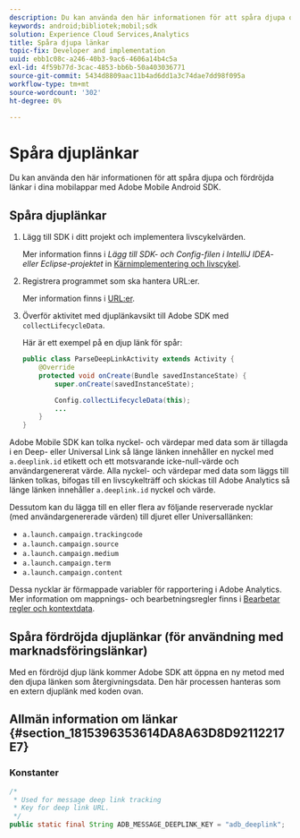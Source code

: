 ```yaml
---
description: Du kan använda den här informationen för att spåra djupa och fördröjda länkar i dina mobilappar med Adobe Mobile Android SDK.
keywords: android;bibliotek;mobil;sdk
solution: Experience Cloud Services,Analytics
title: Spåra djupa länkar
topic-fix: Developer and implementation
uuid: ebb1c08c-a246-40b3-9ac6-4606a14b4c5a
exl-id: 4f59b77d-3cac-4853-bb6b-50a403036771
source-git-commit: 5434d8809aac11b4ad6dd1a3c74dae7dd98f095a
workflow-type: tm+mt
source-wordcount: '302'
ht-degree: 0%

---
```


# Spåra djuplänkar

Du kan använda den här informationen för att spåra djupa och fördröjda länkar i dina mobilappar med Adobe Mobile Android SDK.

## Spåra djuplänkar

1. Lägg till SDK i ditt projekt och implementera livscykelvärden.

   Mer information finns i *Lägg till SDK- och Config-filen i IntelliJ IDEA- eller Eclipse-projektet* in [Kärnimplementering och livscykel](/help/android/getting-started/dev-qs.md).

1. Registrera programmet som ska hantera URL:er.

   Mer information finns i [URL:er](https://developer.android.com/training/basics/intents/filters.html).
1. Överför aktivitet med djuplänkavsikt till Adobe SDK med `collectLifecycleData`.

   Här är ett exempel på en djup länk för spår:

   ```java
   public class ParseDeepLinkActivity extends Activity { 
       @Override 
       protected void onCreate(Bundle savedInstanceState) { 
           super.onCreate(savedInstanceState); 
   
           Config.collectLifecycleData(this); 
           ... 
       } 
   }
   ```

Adobe Mobile SDK kan tolka nyckel- och värdepar med data som är tillagda i en Deep- eller Universal Link så länge länken innehåller en nyckel med `a.deeplink.id` etikett och ett motsvarande icke-null-värde och användargenererat värde. Alla nyckel- och värdepar med data som läggs till länken tolkas, bifogas till en livscykelträff och skickas till Adobe Analytics så länge länken innehåller `a.deeplink.id` nyckel och värde.

Dessutom kan du lägga till en eller flera av följande reserverade nycklar (med användargenererade värden) till djuret eller Universallänken:

* `a.launch.campaign.trackingcode`
* `a.launch.campaign.source`
* `a.launch.campaign.medium`
* `a.launch.campaign.term`
* `a.launch.campaign.content`

Dessa nycklar är förmappade variabler för rapportering i Adobe Analytics. Mer information om mappnings- och bearbetningsregler finns i [Bearbetar regler och kontextdata](https://experienceleague.adobe.com/docs/analytics/admin/admin-tools/processing-rules/processing-rules.html).

## Spåra fördröjda djuplänkar (för användning med marknadsföringslänkar)

Med en fördröjd djup länk kommer Adobe SDK att öppna en ny metod med den djupa länken som återgivningsdata. Den här processen hanteras som en extern djuplänk med koden ovan.

## Allmän information om länkar {#section_1815396353614DA8A63D8D92112217E7}

### Konstanter

```java
/* 
 * Used for message deep link tracking
 * Key for deep link URL. 
 */
public static final String ADB_MESSAGE_DEEPLINK_KEY = "adb_deeplink";
```
